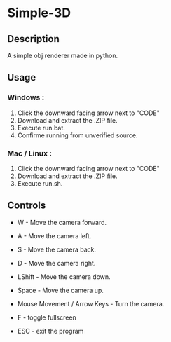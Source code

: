 # Simple-3D
## Description
A simple obj renderer made in python.

## Usage
### Windows : 
  1. Click the downward facing arrow next to "CODE"
  2. Download and extract the .ZIP file.
  3. Execute run.bat.
  4. Confirme running from unverified source.
### Mac / Linux :
  1. Click the downward facing arrow next to "CODE"
  2. Download and extract the .ZIP file.
  3. Execute run.sh.

## Controls
- W - Move the camera forward.
- A - Move the camera left.
- S - Move the camera back.
- D - Move the camera right.
  
- LShift - Move the camera down.
- Space - Move the camera up.
  
- Mouse Movement / Arrow Keys - Turn the camera.
  
- F - toggle fullscreen
- ESC - exit the program
